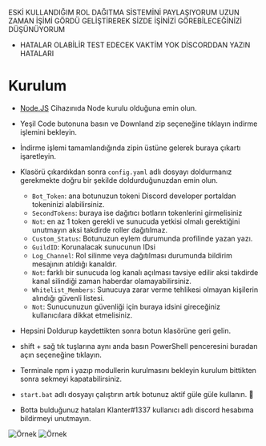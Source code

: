 ESKİ KULLANDIĞIM ROL DAĞITMA SİSTEMİNİ PAYLAŞIYORUM UZUN ZAMAN İŞİMİ GÖRDÜ GELİŞTİREREK SİZDE İŞİNİZİ GÖREBİLECEĞİNİZİ DÜŞÜNÜYORUM

* HATALAR OLABİLİR TEST EDECEK VAKTİM YOK DİSCORDDAN YAZIN HATALARI

# Kurulum
* [Node.JS](https://nodejs.org/en/) Cihazınıda Node kurulu olduğuna emin olun.
* Yeşil Code butonuna basın ve Downland zip seçeneğine tıklayın indirme işlemini bekleyin.
* İndirme işlemi tamamlandığında zipin üstüne gelerek buraya çıkartı işaretleyin.
* Klasörü çıkardıkdan sonra `config.yaml` adlı dosyayı doldurmanız gerekmekte doğru bir şekilde doldurduğunuzdan emin olun.
  * `Bot_Token`: ana botunuzun tokeni Discord developer portaldan tokeninizi alabilirsiniz.
  * `SecondTokens`: buraya ise dağıtıcı botların tokenlerini girmelisiniz 
  * `Not`: en az 1 token gerekli ve sunucuda yetkisi olmalı gerektiğini unutmayın aksi takdirde roller dağıtılmaz.
  * `Custom_Status`: Botunuzun eylem durumunda profilinde yazan yazı.
  * `GuildID`: Korunalacak sunucunun IDsi
  * `Log_Channel`: Rol silinme veya dağıtılması durumunda bildirim mesajının atıldığı kanaldır.  
  * `Not`: farklı bir sunucuda log kanalı açılması tavsiye edilir aksi takdirde kanal silindiği zaman haberdar olamayabilirsiniz. 
  * `Whitelist_Members`: Sunucuya zarar verme tehlikesi olmayan kişilerin alındığı güvenli listesi.
  * `Not`: Sunucunuzun güvenliği için buraya idsini gireceğiniz kullanıcılara dikkat etmelisiniz.
 
* Hepsini Doldurup kaydettikten sonra botun klasörüne geri gelin.
* shift + sağ tık tuşlarına aynı anda basın PowerShell penceresini buradan açın seçeneğine tıklayın.
* Terminale npm i yazıp modullerin kurulmasını bekleyin kurulum bittikten sonra sekmeyi kapatabilirsiniz.
* `start.bat` adlı dosyayı çalıştırın artık botunuz aktif güle güle kullanın. 🎉
* Botta bulduğunuz hataları Klanter#1337 kullanıcı adlı discord hesabıma bildirmeyi unutmayın.

![Örnek](https://i.hizliresim.com/7yvl8mk.png)
![Örnek](https://i.hizliresim.com/7o04xky.png)

